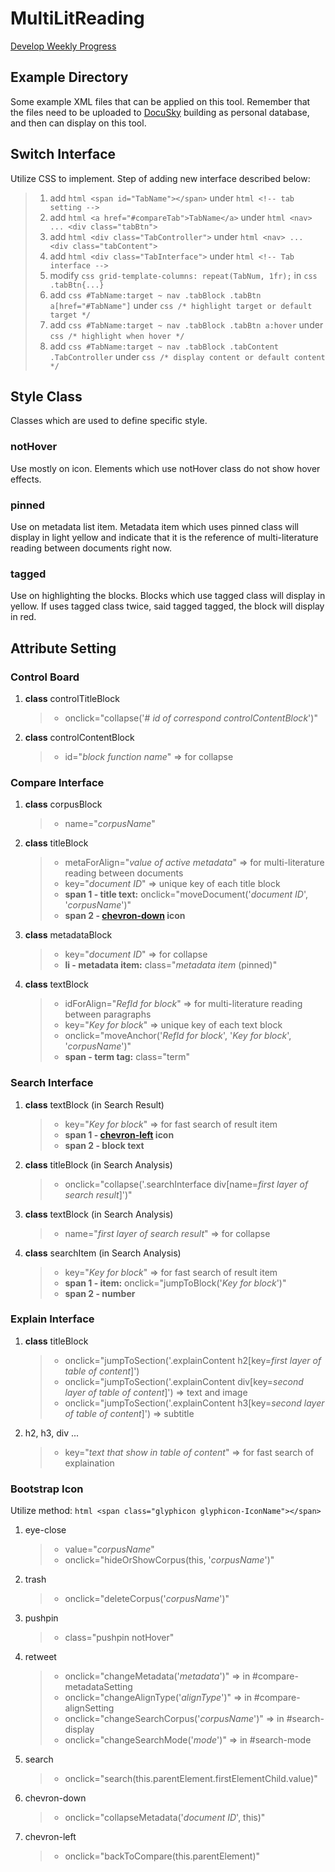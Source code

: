 # MultiLitReading
[Develop Weekly Progress](https://hackmd.io/@6vl-R1QtRl-LuttqpoUdVA/HJdOAaLXN?type=view)

## Example Directory
Some example XML files that can be applied on this tool.
Remember that the files need to be uploaded to [DocuSky](http://docusky.org.tw) building as personal database, and then can display on this tool.

## Switch Interface
Utilize CSS to implement. Step of adding new interface described below:

> 1. add ```html <span id="TabName"></span>``` under ```html <!-- tab setting -->```
> 2. add ```html <a href="#compareTab">TabName</a>``` under ```html <nav> ... <div class="tabBtn">```
> 3. add ```html <div class="TabController">``` under ```html <nav> ... <div class="tabContent">```
> 4. add ```html <div class="TabInterface">``` under ```html <!-- Tab interface -->```
> 5. modify ```css grid-template-columns: repeat(TabNum, 1fr);``` in ```css .tabBtn{...}```
> 6. add ```css #TabName:target ~ nav .tabBlock .tabBtn a[href="#TabName"]``` under ```css /* highlight target or default target */```
> 7. add ```css #TabName:target ~ nav .tabBlock .tabBtn a:hover``` under ```css /* highlight when hover */```
> 8. add ```css #TabName:target ~ nav .tabBlock .tabContent .TabController``` under ```css /* display content or default content */```

## Style Class
Classes which are used to define specific style.

### notHover
Use mostly on icon. Elements which use notHover class do not show hover effects.

### pinned
Use on metadata list item. Metadata item which uses pinned class will display in light yellow and indicate that it is the reference of multi-literature reading between documents right now.

### tagged
Use on highlighting the blocks. Blocks which use tagged class will display in yellow. If uses tagged class twice, said tagged tagged, the block will display in red.

## Attribute Setting

### Control Board

1. **class** controlTitleBlock
    > - onclick="collapse('# *id of correspond controlContentBlock*')"

2. **class** controlContentBlock
    > - id="*block function name*"  => for collapse

### Compare Interface

1. **class** corpusBlock
    > - name="*corpusName*"

2. **class** titleBlock
    > - metaForAlign="*value of active metadata*"  =>  for multi-literature reading between documents
    > - key="*document ID*"  =>  unique key of each title block
    > - **span 1 - title text:** onclick="moveDocument('*document ID*', '*corpusName*')"
    > - **span 2 - [chevron-down](6.chevron-down) icon**

3. **class** metadataBlock
    > - key="*document ID*"  => for collapse
    > - **li - metadata item:** class="*metadata item* (pinned)"

4. **class** textBlock
    > - idForAlign="*RefId for block*"  =>  for multi-literature reading between paragraphs
    > - key="*Key for block*"  =>  unique key of each text block
    > - onclick="moveAnchor('*RefId for block*', '*Key for block*', '*corpusName*')"
    > - **span - term tag:** class="term"

### Search Interface

1. **class** textBlock (in Search Result)
    > - key="*Key for block*"  =>  for fast search of result item
    > - **span 1 - [chevron-left](7.chevron-left) icon**
    > - **span 2 - block text**

2. **class** titleBlock (in Search Analysis)
    > - onclick="collapse('.searchInterface div[name=*first layer of search result*]')"

3. **class** textBlock (in Search Analysis)
    > - name="*first layer of search result*"  => for collapse

4. **class** searchItem (in Search Analysis)
    > - key="*Key for block*"  =>  for fast search of result item
    > - **span 1 - item:** onclick="jumpToBlock('*Key for block*')"
    > - **span 2 - number**

### Explain Interface

1. **class** titleBlock
    > - onclick="jumpToSection('.explainContent h2[key=*first layer of table of content*]')
    > - onclick="jumpToSection('.explainContent div[key=*second layer of table of content*]')  =>  text and image
    > - onclick="jumpToSection('.explainContent h3[key=*second layer of table of content*]')  =>  subtitle

2. h2, h3, div ...
    > - key="*text that show in table of content*"  =>  for fast search of explaination

### Bootstrap Icon
Utilize method: ```html <span class="glyphicon glyphicon-IconName"></span>```

1. eye-close
    > - value="*corpusName*"
    > - onclick="hideOrShowCorpus(this, '*corpusName*')"

2. trash
    > - onclick="deleteCorpus('*corpusName*')"

3. pushpin
    > - class="pushpin notHover"

4. retweet
    > - onclick="changeMetadata('*metadata*')"  =>  in #compare-metadataSetting
    > - onclick="changeAlignType('*alignType*')"  =>  in #compare-alignSetting
    > - onclick="changeSearchCorpus('*corpusName*')"  =>  in #search-display
    > - onclick="changeSearchMode('*mode*')"  =>  in #search-mode

5. search
    > - onclick="search(this.parentElement.firstElementChild.value)"

6. chevron-down
    > - onclick="collapseMetadata('*document ID*', this)"

7. chevron-left
    > - onclick="backToCompare(this.parentElement)"
